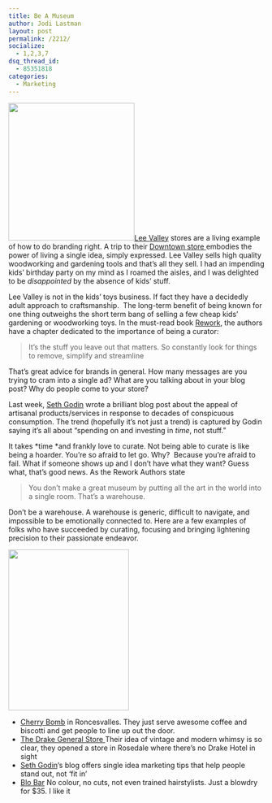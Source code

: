 ```yaml
---
title: Be A Museum
author: Jodi Lastman
layout: post
permalink: /2212/
socialize:
  - 1,2,3,7
dsq_thread_id:
  - 85351818
categories:
  - Marketing
---
```

<a rel="attachment wp-att-2217" href="http://hypenotic.com/branding/2212/2212/attachment/screen-shot-2010-04-12-at-10-20-32-am"><img class="alignleft size-full wp-image-2217" title="Screen shot 2010-04-12 at 10.20.32 AM" src="http://hypenotic.com/wordpress/wp-content/uploads/2010/04/Screen-shot-2010-04-12-at-10.20.32-AM.png" alt="" width="248" height="271" /></a>[Lee Valley][1] stores are a living example of how to do branding right. A trip to their [Downtown store ][2]embodies the power of living a single idea, simply expressed. Lee Valley sells high quality woodworking and gardening tools and that&#8217;s all they sell. I had an impending kids&#8217; birthday party on my mind as I roamed the aisles, and I was delighted to be *disappointed* by the absence of kids&#8217; stuff.

Lee Valley is not in the kids&#8217; toys business. If fact they have a decidedly adult approach to craftsmanship.  The long-term benefit of being known for one thing outweighs the short term bang of selling a few cheap kids&#8217; gardening or woodworking toys. In the must-read book [Rework][3], the authors have a chapter dedicated to the importance of being a curator:

> It&#8217;s the stuff you leave out that matters. So constantly look for things to remove, simplify and streamline

That&#8217;s great advice for brands in general. How many messages are you trying to cram into a single ad? What are you talking about in your blog post? Why do people come to your store?

<!--more-->

Last week, [Seth Godin][4] wrote a brilliant blog post about the appeal of artisanal products/services in response to decades of conspicuous consumption. The trend (hopefully it&#8217;s not just a trend) is captured by Godin saying it&#8217;s all about &#8220;spending on and investing in *time*, not stuff.&#8221;

It takes *time *and frankly love to curate. Not being able to curate is like being a hoarder. You&#8217;re so afraid to let go. Why?  Because you&#8217;re afraid to fail. What if someone shows up and I don&#8217;t have what they want? Guess what, that&#8217;s good news. As the Rework Authors state

> You don&#8217;t make a great museum by putting all the art in the world into a single room. That&#8217;s a warehouse.

Don&#8217;t be a warehouse. A warehouse is generic, difficult to navigate, and impossible to be emotionally connected to. Here are a few examples of folks who have succeeded by curating, focusing and bringing lightening precision to their passionate endeavor.

<a rel="attachment wp-att-2216" href="http://hypenotic.com/branding/2212/2212/attachment/screen-shot-2010-04-12-at-10-20-55-am"><img class="alignleft size-full wp-image-2216" title="Screen shot 2010-04-12 at 10.20.55 AM" src="http://hypenotic.com/wordpress/wp-content/uploads/2010/04/Screen-shot-2010-04-12-at-10.20.55-AM.png" alt="" width="237" height="317" /></a>

*   [Cherry Bomb][5] in Roncesvalles. They just serve awesome coffee and biscotti and get people to line up out the door.
*   [The Drake General Store ][6]Their idea of vintage and modern whimsy is so clear, they opened a store in Rosedale where there&#8217;s no Drake Hotel in sight
*   [Seth Godin][4]&#8216;s blog offers single idea marketing tips that help people stand out, not &#8216;fit in&#8217;
*   [Blo Bar][7] No colour, no cuts, not even trained hairstylists. Just a blowdry for $35. I like it

 [1]: http://www.leevalley.com/
 [2]: http://www.leevalley.com/home/page.aspx?c=1&p=53697&cat=
 [3]: http://37signals.com/rework/
 [4]: http://sethgodin.typepad.com/
 [5]: http://www.blogto.com/cafes/cherrybomb
 [6]: http://www.thedrakehotel.ca/dgs
 [7]: http://www.blomedry.com/